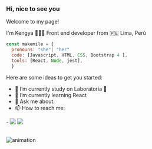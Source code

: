 ### Hi, nice to see you 

Welcome to my page!

I'm Kengya 👩🏻‍💻 Front end developer from 🇵🇪 Lima, Perú


```Javascript
const makemile = {
  pronouns: "she"| "her"
  code: [Javascript, HTML, CSS, Bootstrap 4 ], 
  tools: [React, Node, jest],
  }
```

Here are some ideas to get you started:

- 🔭 I’m currently study on Laboratoria 💛
- 🌱 I’m currently learning React
- 💬 Ask me about:
- 📫 How to reach me:
 <div>
- <a href = "mkengya@gmail.com" target="_blank"><img src="https://img.shields.io/badge/Gmail-D14836?style=for-the-badge&logo=gmail&logoColor=white" target="_blank"></a>
  <a href="https://www.linkedin.com/in/kengyamoncada/" target="_blank"><img src="https://img.shields.io/badge/LinkedIn-0077B5?style=for-the-badge&logo=linkedin&logoColor=white" target="_blank"></a> 
  </div>
 <br>


![animation](./github-user-contribution.svg)

<!--
**makemile/makemile** is a ✨ _special_ ✨ repository because its `README.md` (this file) appears on your GitHub profile.


